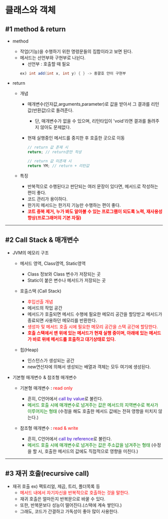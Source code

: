 # 클래스와 객체

## #1 method & return

- method

  - 작업(기능)을 수행하기 위한 명령문들의 집합이라고 보면 된다.
  - 메서드는 선언부와 구현부로 나뉜다.
    - 선언부 : 호출할 때 필요
    ```java
    ex) int add(int x, int y) { } -> 중괄호 안이 구현부
    ```

- return

  - 개념

    - 매개변수(인자값,arguments,parameter)로 값을 받아서 그 결과를 리턴값(반환값)으로 돌려준다.
      - 단, 매개변수가 없을 수 있으며, 리턴타입이 'void'라면 결과를 돌려주지 않아도 문제없다.
    - 현재 실행중인 메서드를 중지한 후 호출한 곳으로 이동

      ```java
      // return 값 존재 시
      return; // return문만 작성

      // return 값 미존재 시
      return YM; // return + 리턴값
      ```

  - 특징
    - 반복적으로 수행된다고 판단되는 여러 문장이 있다면, 메서드로 작성하는 편이 좋다.
    - 코드 관리가 용이하다.
    - 한가지 메서드는 한가지 기능만 수행하는 편이 좋다.
    - <span style="color:red">**코트 중복 제거, 누가 봐도 알아볼 수 있는 프로그램이 되도록 노력, 재사용성 향상(프로그래머의 기본 자질)**</span>

---

## #2 Call Stack & 매개변수

- JVM의 메모리 구조

  - 메서드 영역, Class영역, Static영역

    - Class 정보와 Class 변수가 저장되는 곳
    - Static이 붙은 변수나 메서드가 저장되는 곳

  - 호출스택 (Call Stack)

    - <span style="color:red">후입선출 개념</span>
    - 메서드의 작업 공간
    - 메서드가 호출되면 메서드 수행에 필요한 메모리 공간을 할당받고 메서드가 종료되면 사용하던 메모리를 반환한다.
    - <span style="color:red">생성자 및 메서드 호출 시에 필요한 메모리 공간을 스택 공간에 할당한다.</span>
    - <span style="color:red">**호출 스택에서 맨 위에 있는 메서드가 현재 실행 중이며, 아래에 있는 메서드가
      바로 위에 메서드를 호출하고 대기상태로 있다.**</span>

  - 힙(Heap)
    - 인스턴스가 생성되는 공간
    - new연산자에 의해서 생성되는 배열과 객체는 모두 여기에 생성된다.

- 기본형 매개변수 & 참조형 매개변수

  - 기본형 매개변수 : <span style="color:red">read only</span>

    - 흔히, C언어에서 <span style="color:#3300CC">call by value</span>로 불린다.
    - <span style="color:green">메서드 호출 시에 매개변수로 넘겨주는 값은 메서드의 지역변수로 복사가 이루어지는 형태</span> (수정을 해도 호출한 메서드 값에는 전혀 영향을 미치지 않는다.)

  - 참조형 매개변수 : <span style="color:red">read & write</span>
    - 흔히, C언어에서 <span style="color:#3300CC">call by reference</span>로 불린다.
    - <span style="color:green">메서드 호출 시에 매개변수로 넘겨주는 값은 주소값을 넘겨주는 형태</span> (수정을 할 시, 호출한 메서드의 값에도 직접적으로 영향을 미친다.)

---

## #3 재귀 호출(recursive call)

- 재귀 호출 ex) 팩토리얼, 제곱, 트리, 폴더목록 등
  - <span style="color:red">메서드 내에서 자기자신을 반복적으로 호출하는 것을 말한다.<span/>
  - 재귀 호출은 얼마든지 반복문으로 바꿀 수 있다.
  - 또한, 반복문보다 성능이 떨어진다.(스택에 계속 쌓인다.)
  - 그래도, 코드가 간결하고 가독성이 좋아 많이 사용한다.

